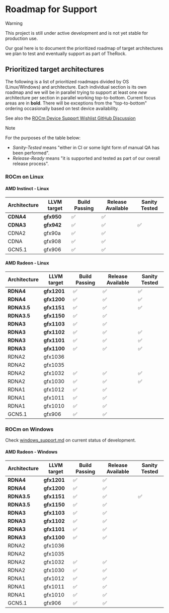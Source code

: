 # Roadmap for Support

> [!WARNING]
> This project is still under active development and is not yet stable for
> production use.

Our goal here is to document the prioritized roadmap of target architectures we plan to test and eventually support as part of TheRock.

## Prioritized target architectures

The following is a list of prioritized roadmaps divided by OS (Linux/Windows) and architecture. Each individual section is its own roadmap and we will be in parallel trying to support at least one *new* architecture per section in parallel working top-to-bottom. Current focus areas are in __bold__. There will be exceptions from the "top-to-bottom" ordering occasionally based on test device availability.

See also the [ROCm Device Support Wishlist GitHub Discussion](https://github.com/ROCm/ROCm/discussions/4276)

> [!NOTE]
> For the purposes of the table below:
>
> - *Sanity-Tested* means "either in CI or some light form of manual QA has been performed".
> - *Release-Ready* means "it is supported and tested as part of our overall release process".

### ROCm on Linux

#### AMD Instinct - Linux

| Architecture | LLVM target | Build Passing | Release Available | Sanity Tested |
| ------------ | ----------- | ------------- | ----------------- | ------------- |
| **CDNA4**    | **gfx950**  | ✅            | ✅                |               |
| **CDNA3**    | **gfx942**  | ✅            | ✅                | ✅            |
| CDNA2        | gfx90a      | ✅            | ✅                |               |
| CDNA         | gfx908      | ✅            | ✅                |               |
| GCN5.1       | gfx906      | ✅            | ✅                |               |

#### AMD Radeon - Linux

| Architecture | LLVM target | Build Passing | Release Available | Sanity Tested |
| ------------ | ----------- | ------------- | ----------------- | ------------- |
| **RDNA4**    | **gfx1201** | ✅            | ✅                | ✅            |
| **RDNA4**    | **gfx1200** | ✅            | ✅                | ✅            |
| **RDNA3.5**  | **gfx1151** | ✅            | ✅                | ✅            |
| **RDNA3.5**  | **gfx1150** | ✅            | ✅                |               |
| **RDNA3**    | **gfx1103** | ✅            | ✅                |               |
| **RDNA3**    | **gfx1102** | ✅            | ✅                | ✅            |
| **RDNA3**    | **gfx1101** | ✅            | ✅                | ✅            |
| **RDNA3**    | **gfx1100** | ✅            | ✅                | ✅            |
| RDNA2        | gfx1036     |               |                   |               |
| RDNA2        | gfx1035     |               |                   |               |
| RDNA2        | gfx1032     | ✅            | ✅                | ✅            |
| RDNA2        | gfx1030     | ✅            | ✅                | ✅            |
| RDNA1        | gfx1012     | ✅            | ✅                |               |
| RDNA1        | gfx1011     | ✅            | ✅                |               |
| RDNA1        | gfx1010     | ✅            | ✅                |               |
| GCN5.1       | gfx906      | ✅            | ✅                |               |

### ROCm on Windows

Check [windows_support.md](docs/development/windows_support.md) on current status of development.

#### AMD Radeon - Windows

| Architecture | LLVM target | Build Passing | Release Available | Sanity Tested |
| ------------ | ----------- | ------------- | ----------------- | ------------- |
| **RDNA4**    | **gfx1201** | ✅            | ✅                |               |
| **RDNA4**    | **gfx1200** | ✅            | ✅                |               |
| **RDNA3.5**  | **gfx1151** | ✅            | ✅                | ✅            |
| **RDNA3.5**  | **gfx1150** | ✅            | ✅                |               |
| **RDNA3**    | **gfx1103** | ✅            | ✅                |               |
| **RDNA3**    | **gfx1102** | ✅            | ✅                |               |
| **RDNA3**    | **gfx1101** | ✅            | ✅                |               |
| **RDNA3**    | **gfx1100** | ✅            | ✅                |               |
| RDNA2        | gfx1036     |               |                   |               |
| RDNA2        | gfx1035     |               |                   |               |
| RDNA2        | gfx1032     | ✅            | ✅                |               |
| RDNA2        | gfx1030     | ✅            | ✅                |               |
| RDNA1        | gfx1012     | ✅            | ✅                |               |
| RDNA1        | gfx1011     | ✅            | ✅                |               |
| RDNA1        | gfx1010     | ✅            | ✅                |               |
| GCN5.1       | gfx906      | ✅            | ✅                |               |
